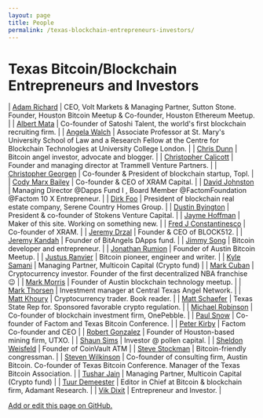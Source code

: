 ```yaml
---
layout: page
title: People
permalink: /texas-blockchain-entrepreneurs-investors/
---
```


# Texas Bitcoin/Blockchain Entrepreneurs and Investors

| [Adam Richard](https://twitter.com/adamwrichard) | CEO, Volt Markets & Managing Partner, Sutton Stone. Founder, Houston Bitcoin Meetup & Co-founder, Houston Ethereum Meetup. |
| [Albert Mata](https://www.linkedin.com/in/albertmat27) | Co-founder of Satoshi Talent, the world's first blockchain recruiting firm. |
| [Angela Walch](https://twitter.com/angela_walch?lang=en) | Associate Professor at St. Mary's University School of Law and a Research Fellow at the Centre for Blockchain Technologies at University College London. |
| [Chris Dunn](https://chrisdunn.com/) | Bitcoin angel investor, advocate and blogger. |
| [Christopher Calicott](https://twitter.com/mecee) | Founder and managing director at Trammell Venture Partners. |
| [Christopher Georgen](https://twitter.com/c_georgen) | Co-founder & President of blockchain startup, Topl. |
| [Cody Marx Bailey](https://twitter.com/superphly) | Co-founder & CEO of XRAM Capital. |
| [David Johnston](https://angel.co/david-johnston) | Managing Director @Dapps Fund I , Board Member @FactomFoundation @Factom 10 X Entrepreneur. |
| [Dirk Foo](https://www.bloomberg.com/research/stocks/private/person.asp?personId=277109803&privcapId=276811901) | President of blockchain real estate company, Serene Country Homes Group. |
| [Dustin Byington](https://twitter.com/Dustin_Byington) | President & co-founder of Stokens Venture Capital. |
| [Jayme Hoffman](https://twitter.com/jhoff) | Maker of this site. Working on something new. |
| [Fred J Constantinesco](https://twitter.com/fjccoin) | Co-founder of XRAM. |
| [Jeremy Drzal](https://www.linkedin.com/in/jdrzal/) | Founder & CEO of BLOCK512. |
| [Jeremy Kandah](https://twitter.com/jkandah) | Founder of BitAngels DApps fund. |
| [Jimmy Song](https://twitter.com/jimmysong) | Bitcoin developer and entrepreneur. |
| [Jonathan Rumion](https://twitter.com/willnavidson) | Founder of Austin Bitcoin Meetup. |
| [Justus Ranvier](https://twitter.com/blockinthechain?lang=en) | Bitcoin pioneer, engineer and writer. |
| [Kyle Samani](https://twitter.com/kylesamani) | Managing Partner, Multicoin Capital (Crypto fund) |
| [Mark Cuban](https://twitter.com/FortuneLedger/status/900777460626845696) | Cryptocurrency investor. Founder of the first decentralized NBA franchise 😉 |
| [Mark Morris](https://twitter.com/TarantulaTweets/) | Founder of Austin blockchain technology meetup. |
| [Mark Thorsen](https://angel.co/mark-thorsen) | Investment manager at Central Texas Angel Network. |
| [Matt Khoury](https://twitter.com/MEKhoko) | Cryptocurrency trader. Book reader. |
| [Matt Schaefer](https://twitter.com/repmattschaefer?lang=en) | Texas State Rep for. Sponsored favorable crypto regulation. |
| [Michael Robinson](https://twitter.com/MichaelRobison) | Co-founder of blockchain investment firm, OnePebble. |
| [Paul Snow](https://twitter.com/paulsnx2?ref_src=twsrc%5Egoogle%7Ctwcamp%5Eserp%7Ctwgr%5Eauthor) | Co-founder of Factom and Texas Bitcoin Conference.  |
| [Peter Kirby](https://angel.co/petermkirby) | Factom Co-founder and CEO |
| [Robert Gonzalez](https://www.linkedin.com/in/rob-gonzalez-908a0ba1/) | Founder of Houston-based mining firm, UTXO.  |
| [Shaun Sims](https://twitter.com/shaunsims) | Investor @ pollen capital. |
| [Sheldon Weisfeld](https://www.linkedin.com/in/sheldonweisfeld/) | Founder of CoinVault ATM |
| [Steve Stockman](https://twitter.com/SteveWorks4You?ref_src=twsrc%5Egoogle%7Ctwcamp%5Eserp%7Ctwgr%5Eauthor) | Bitcoin-friendly congressman. |
| [Steven Wilkinson](https://www.linkedin.com/in/wilkinsonsteven/) | Co-founder of consulting firm, Austin Bitcoin. Co-founder of Texas Bitcoin Conference. Manager of the Texas Bitcoin Association. |
| [Tushar Jain](https://www.linkedin.com/in/tushar-jain-a3662152/) | Managing Partner, Multicoin Capital (Crypto fund) |
| [Tuur Demeester](https://www.linkedin.com/in/tuurdemeester/) | Editor in Chief at Bitcoin & blockchain firm, Adamant Research. |
| [Vik Dixit](https://angel.co/vivek-dixit) | Entrepreneur and Investor. |


[Add or edit this page on GitHub.](https://github.com/jaymeh13/TexasToken/blob/master/people.md)
